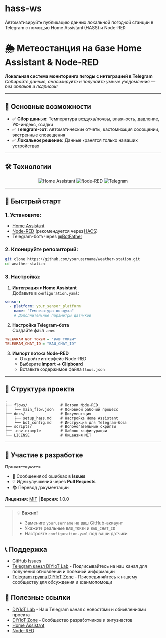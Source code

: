 # hass-ws
Автоматизируйте публикацию данных локальной погодной станции в Telegram с помощью Home Assistant (HASS) и Node-RED.

# 🌦️ Метеостанция на базе Home Assistant & Node-RED  

**Локальная система мониторинга погоды с интеграцией в Telegram**  
_Собирайте данные, анализируйте и получайте умные уведомления — без облаков и подписок!_  

---

## 🌟 Основные возможности  
- ✅ **Сбор данных**: Температура воздуха/почвы, влажность, давление, УФ-индекс, осадки  
- ✅ **Telegram-бот**: Автоматические отчеты, кастомизация сообщений, экстренные оповещения  
- ✅ **Локальное решение**: Данные хранятся только на ваших устройствах  

---

## 🛠 Технологии  
<p align="center">
  <img src="https://img.shields.io/badge/Home_Assistant-41BDF5?logo=home-assistant&logoColor=white" alt="Home Assistant">
  <img src="https://img.shields.io/badge/Node--RED-8F0000?logo=nodered&logoColor=white" alt="Node-RED">
  <img src="https://img.shields.io/badge/Telegram-2CA5E0?logo=telegram&logoColor=white" alt="Telegram">
</p>

---

## 🚀 Быстрый старт  
### 1. Установите:  
- [Home Assistant](https://www.home-assistant.io/)  
- [Node-RED](https://nodered.org/) (рекомендуется через [HACS](https://hacs.xyz/))  
- Telegram-бота через [@BotFather](https://t.me/BotFather)  

### 2. Клонируйте репозиторий:  
```bash
git clone https://github.com/yourusername/weather-station.git
cd weather-station
```

### 3. Настройка:  
1. **Интеграция с Home Assistant**  
Добавьте в `configuration.yaml`:  
```yaml
sensor:
  - platform: your_sensor_platform
    name: "Температура воздуха"
    # Дополнительные параметры датчиков
```

2. **Настройка Telegram-бота**  
Создайте файл `.env`:  
```ini
TELEGRAM_BOT_TOKEN = "ВАШ_ТОКЕН"
TELEGRAM_CHAT_ID = "ВАШ_CHAT_ID"
```

3. **Импорт потока Node-RED**  
   - Откройте интерфейс Node-RED  
   - Выберите **Import → Clipboard**  
   - Вставьте содержимое файла `flows.json`  

---

## 📂 Структура проекта  
```
.
├── flows/               # Потоки Node-RED
│   └── main_flow.json   # Основной рабочий процесс
├── docs/                # Документация
│   ├── setup_hass.md    # Настройка Home Assistant
│   └── bot_config.md    # Инструкция для Telegram-бота
├── scripts/             # Вспомогательные скрипты
├── .env.example         # Шаблон конфигурации
└── LICENSE              # Лицензия MIT
```

---

## 🤝 Участие в разработке  
Приветствуются:  
- 🐞 Сообщения об ошибках в **Issues**  
- 💡 Идеи улучшений через **Pull Requests**  
- 📚 Перевод документации  

**Лицензия:** [MIT](LICENSE) | **Версия:** 1.0.0  

---

> 💡 **Важно!**  
> - Замените `yourusername` на ваш GitHub-аккаунт  
> - Укажите реальные `ВАШ_ТОКЕН` и `ВАШ_CHAT_ID`  
> - Настройте `configuration.yaml` под ваши датчики  

## 📞 Поддержка
- GitHub Issues
- [Telegram канал DIYIoT Lab](https://t.me/DIYIoT_Lab) - Подписывайтесь на наш канал для получения обновлений и полезной информации
- [Telegram группа DIYIoT Zone](https://t.me/DIYIoT_Zone) - Присоединяйтесь к нашему сообществу для обсуждения и взаимопомощи

## 🔗 Полезные ссылки
- [DIYIoT Lab](https://t.me/DIYIoT_Lab) - Наш Telegram канал с новостями и обновлениями проекта
- [DIYIoT Zone](https://t.me/DIYIoT_Zone) - Сообщество разработчиков и энтузиастов
- [Home Assistant](https://www.home-assistant.io/)
- [Node-RED](https://nodered.org/)

```
